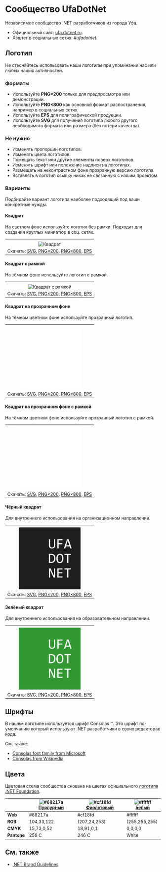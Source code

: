 ﻿# Сообщество UfaDotNet

Независимое сообщество .NET разработчиков из города Уфа.

- Официальный сайт: [ufa.dotnet.ru](https://ufa.dotnet.ru/).
- Хэштег в социальных сетях: _#ufadotnet_.

## Логотип

Не стесняйтесь использовать наши логотипы при упоминании нас или любых наших активностей.

### Форматы

- Используйте **PNG×200** только для предпросмотра или демонстрации.
- Используйте **PNG×800** как основной формат распостранения, например в социальных сетях.
- Используйте **EPS** для полиграфической продукции.
- Используйте **SVG** для получения логотипа любого другого необходимого формата или размера (без потери качества).

### Не нужно

- Изменять пропорции логотипов.
- Изменять цвета логотипов.
- Помещать текст или другие элементы поверх логотипов.
- Изменять шрифт или положение надписи на логотипах.
- Размещать на неконтрастном фоне прозрачную версию логотипа.
- Вставлять в логотип ссылку никак не связанную с нашим проектом.

### Варианты

Подбирайте вариант логотипа наиболее подходящий под ваши конкретные нужды.

#### Квадрат

На светлом фоне используйте логотип без рамки. Подходит для создания круглых миниатюр в соц. сетях.

|       |
| :---: |
|       |
| ![Квадрат](ufadotnet-logo-squared-200.png) |
| Скачать: [SVG](https://raw.githubusercontent.com/DotNetRu/BrandBook/master/Logo/Ufa/ufadotnet-logo-squared.svg), [PNG×200](https://raw.githubusercontent.com/DotNetRu/BrandBook/master/Logo/Ufa/ufadotnet-logo-squared-200.png), [PNG×800](https://raw.githubusercontent.com/DotNetRu/BrandBook/master/Logo/Ufa/ufadotnet-logo-squared-800.png), [EPS](https://raw.githubusercontent.com/DotNetRu/BrandBook/master/Logo/Ufa/ufadotnet-logo-squared.eps) |

#### Квадрат с рамкой

На тёмном фоне используйте логотип с рамкой.

|       |
| :---: |
|       |
| ![Квадрат с рамкой](ufadotnet-logo-squared-bordered-200.png) |
| Скачать: [SVG](https://raw.githubusercontent.com/DotNetRu/BrandBook/master/Logo/Ufa/ufadotnet-logo-squared-bordered.svg), [PNG×200](https://raw.githubusercontent.com/DotNetRu/BrandBook/master/Logo/Ufa/ufadotnet-logo-squared-bordered-200.png), [PNG×800](https://raw.githubusercontent.com/DotNetRu/BrandBook/master/Logo/Ufa/ufadotnet-logo-squared-bordered-800.png), [EPS](https://raw.githubusercontent.com/DotNetRu/BrandBook/master/Logo/Ufa/ufadotnet-logo-squared-bordered.eps) |

#### Квадрат на прозрачном фоне

На тёмном цветном фоне используйте прозрачный логотип.

|       |
| :---: |
|       |
| ![Квадрат на прозрачном фоне](ufadotnet-logo-squared-white-200.png) |
| Скачать: [SVG](https://raw.githubusercontent.com/DotNetRu/BrandBook/master/Logo/Ufa/ufadotnet-logo-squared-white.svg), [PNG×200](https://raw.githubusercontent.com/DotNetRu/BrandBook/master/Logo/Ufa/ufadotnet-logo-squared-white-200.png), [PNG×800](https://raw.githubusercontent.com/DotNetRu/BrandBook/master/Logo/Ufa/ufadotnet-logo-squared-white-800.png), [EPS](https://raw.githubusercontent.com/DotNetRu/BrandBook/master/Logo/Ufa/ufadotnet-logo-squared-white.eps) |

#### Квадрат на прозрачном фоне с рамкой

На тёмном цветном фоне используйте прозрачный логотип с рамкой.

|       |
| :---: |
|       |
| ![Квадрат на прозрачном фоне с рамкой](ufadotnet-logo-squared-white-bordered-200.png) |
| Скачать: [SVG](https://raw.githubusercontent.com/DotNetRu/BrandBook/master/Logo/Ufa/ufadotnet-logo-squared-white-bordered.svg), [PNG×200](https://raw.githubusercontent.com/DotNetRu/BrandBook/master/Logo/Ufa/ufadotnet-logo-squared-white-bordered-200.png), [PNG×800](https://raw.githubusercontent.com/DotNetRu/BrandBook/master/Logo/Ufa/ufadotnet-logo-squared-white-bordered-800.png), [EPS](https://raw.githubusercontent.com/DotNetRu/BrandBook/master/Logo/Ufa/ufadotnet-logo-squared-white-bordered.eps) |

#### Чёрный квадрат

Для внутреннего использования на организационном направлении.

|       |
| :---: |
|       |
| ![Чёрный квадрат](ufadotnet-logo-squared-black-200.png) |
| Скачать: [SVG](https://raw.githubusercontent.com/DotNetRu/BrandBook/master/Logo/Ufa/ufadotnet-logo-squared-black.svg), [PNG×200](https://raw.githubusercontent.com/DotNetRu/BrandBook/master/Logo/Ufa/ufadotnet-logo-squared-black-200.png), [PNG×800](https://raw.githubusercontent.com/DotNetRu/BrandBook/master/Logo/Ufa/ufadotnet-logo-squared-black-800.png), [EPS](https://raw.githubusercontent.com/DotNetRu/BrandBook/master/Logo/Ufa/ufadotnet-logo-squared-black.eps) |

#### Зелёный квадрат

Для внутреннего использования на образовательном направлении.

|       |
| :---: |
|       |
| ![Зелёный квадрат](ufadotnet-logo-squared-green-200.png) |
| Скачать: [SVG](https://raw.githubusercontent.com/DotNetRu/BrandBook/master/Logo/Ufa/ufadotnet-logo-squared-green.svg), [PNG×200](https://raw.githubusercontent.com/DotNetRu/BrandBook/master/Logo/Ufa/ufadotnet-logo-squared-green-200.png), [PNG×800](https://raw.githubusercontent.com/DotNetRu/BrandBook/master/Logo/Ufa/ufadotnet-logo-squared-green-800.png), [EPS](https://raw.githubusercontent.com/DotNetRu/BrandBook/master/Logo/Ufa/ufadotnet-logo-squared-green.eps) |

## Шрифты

В нашем логотипе используется шрифт Consolas ™. Это шрифт по-умолчанию который используют .NET разработчики в своих редакторах кода.

См. также:

- [Consolas font family from Microsoft](https://docs.microsoft.com/en-us/typography/font-list/consolas)
- [Consolas from Wikipedia](https://en.wikipedia.org/wiki/Consolas)

## Цвета

Цветовая схема сообщества снована на цветах официального [логотипа .NET Foundation](https://github.com/dotnet/swag/tree/master/logo).

|             | ![#68217a](https://placehold.it/15/68217a/ffffff?text=+) [Пурпурный](https://www.color-hex.com/color/68217a) | ![#cf18fd](https://placehold.it/15/cf18fd/ffffff?text=+) [Фиолетовый](https://www.color-hex.com/color/cf18fd) | ![#ffffff](https://placehold.it/15/ffffff/ffffff?text=+) [Белый](https://www.color-hex.com/color/ffffff) |
| ----------- | ---------- | ------------ | ------------- |
| **Web**     | #68217a    | #cf18fd      | #ffffff       |
| **RGB**     | 104,33,122 | (207,24,253) | (255,255,255) |
| **CMYK**    | 15,73,0,52 | 18,91,0,1    | 0,0,0,0       |
| **Pantone** | 259 C      | 246 C        | White         |

## См. также

- [.NET Brand Guidelines](https://github.com/dotnet/brand)


